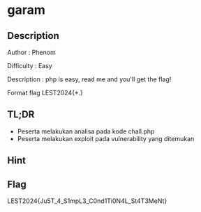 # garam
## Description

Author : Phenom

Difficulty : Easy

Description :
php is easy, read me and you'll get the flag!

Format flag LEST2024{*.}

## TL;DR

- Peserta melakukan analisa pada kode chall.php
- Peserta melakukan exploit pada vulnerability yang ditemukan

## Hint 


## Flag

LEST2024{Ju5T_4_S1mpL3_C0nd1Ti0N4L_St4T3MeNt}